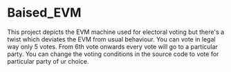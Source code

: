 # Baised_EVM
This project depicts the EVM machine used for electoral voting but there's a twist which deviates the EVM from usual behaviour.
You can vote in legal way only 5 votes. From 6th vote onwards every vote will go to a particular party.
You can change the voting conditions in the source code to vote for particular party of ur choice.

